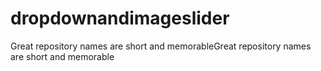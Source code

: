 # dropdownandimageslider
Great repository names are short and memorableGreat repository names are short and memorable
